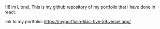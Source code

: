 HI! im Lionel, This is my github repository of my portfolio that I have done in react. 

link to my portfolio: https://myportfolio-lilac-five-59.vercel.app/
